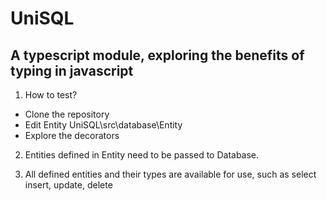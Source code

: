 # UniSQL

## A typescript module, exploring the benefits of typing in javascript

1.  How to test?
 - Clone the repository
 - Edit Entity UniSQL\src\database\Entity
 - Explore the decorators

2. Entities defined in Entity need to be passed to Database.

3. All defined entities and their types are available for use, such as select insert, update, delete